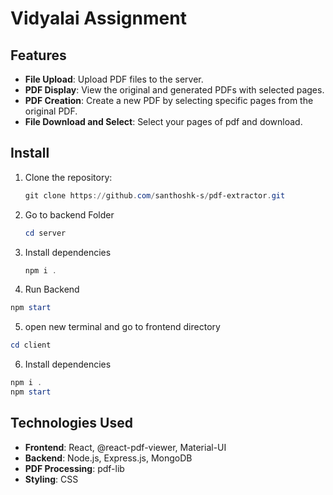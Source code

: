 # Vidyalai  Assignment
## Features
- **File Upload**: Upload PDF files to the server.
- **PDF Display**: View the original and generated PDFs with selected pages.
- **PDF Creation**: Create a new PDF by selecting specific pages from the original PDF.
- **File Download and Select**: Select your pages of pdf and download.

## Install

1. Clone the repository:
   ```powershell
   git clone https://github.com/santhoshk-s/pdf-extractor.git
   ```

2. Go to backend Folder
   ```powershell
   cd server
   ```

3. Install dependencies
   ```powershell
   npm i .
   ```

4.  Run Backend 
```powershell
npm start
```

5. open new terminal and go to frontend directory
```powershell
cd client
```

6. Install dependencies
```powershell
npm i .
npm start
```

## Technologies Used

- **Frontend**: React, @react-pdf-viewer, Material-UI
- **Backend**: Node.js, Express.js, MongoDB
- **PDF Processing**: pdf-lib
- **Styling**: CSS


